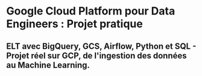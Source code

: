# Google Cloud Platform pour Data Engineers : Projet pratique

## ELT avec BigQuery, GCS, Airflow, Python et SQL - Projet réel sur GCP, de l'ingestion des données au Machine Learning.

